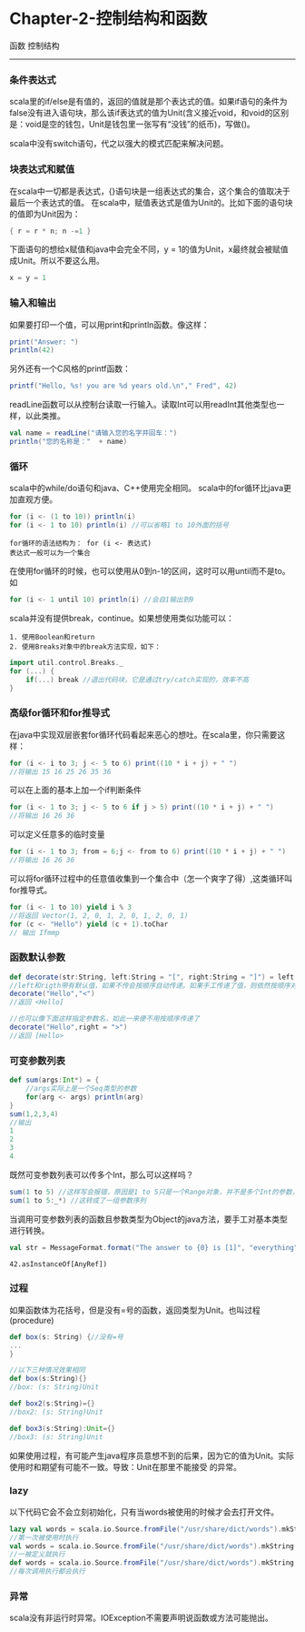﻿# Chapter-2-控制结构和函数

函数 控制结构

---

### 条件表达式

scala里的if/else是有值的，返回的值就是那个表达式的值。如果if语句的条件为false没有进入语句块，那么该if表达式的值为Unit(含义接近void，和void的区别是：void是空的钱包，Unit是钱包里一张写有“没钱”的纸币)，写做()。

scala中没有switch语句，代之以强大的模式匹配来解决问题。

### 块表达式和赋值

在scala中一切都是表达式，{}语句块是一组表达式的集合，这个集合的值取决于最后一个表达式的值。
在scala中，赋值表达式是值为Unit的。比如下面的语句块的值即为Unit因为：
```scala
{ r = r * n; n -=1 }
```
下面语句的想给x赋值和java中会完全不同，y = 1的值为Unit，x最终就会被赋值成Unit。所以不要这么用。
```scala
x = y = 1 
```

### 输入和输出

如果要打印一个值，可以用print和println函数。像这样：
```scala
print("Answer: ")
println(42)
```
另外还有一个C风格的printf函数：
```scala
printf("Hello, %s! you are %d years old.\n"," Fred", 42)
```
readLine函数可以从控制台读取一行输入。读取Int可以用readInt其他类型也一样，以此类推。
```scala
val name = readLine("请输入您的名字并回车：")
println("您的名称是："  + name)
```

### 循环
scala中的while/do语句和java、C++使用完全相同。
scala中的for循环比java更加直观方便。
```scala
for (i <- (1 to 10)) println(i)
for (i <- 1 to 10) println(i) //可以省略1 to 10外面的括号
```
    for循环的语法结构为： for (i <- 表达式)
    表达式一般可以为一个集合

在使用for循环的时候，也可以使用从0到n-1的区间，这时可以用until而不是to。如
```scala
for (i <- 1 until 10) println(i) //会自1输出到9
```
scala并没有提供break，continue。如果想使用类似功能可以：

    1. 使用Boolean和return
    2. 使用Breaks对象中的break方法实现，如下：
```scala
import util.control.Breaks._
for (...) {
    if(...) break //退出代码块，它是通过try/catch实现的，效率不高
}
```

### 高级for循环和for推导式

在java中实现双层嵌套for循环代码看起来恶心的想吐。在scala里，你只需要这样：
```scala
for (i <- i to 3; j <- 5 to 6) print((10 * i + j) + " ")
//将输出 15 16 25 26 35 36
```
可以在上面的基本上加一个if判断条件
```scala
for (i <- 1 to 3; j <- 5 to 6 if j > 5) print((10 * i + j) + " ")
//将输出 16 26 36
```
可以定义任意多的临时变量
```scala
for (i <- 1 to 3; from = 6;j <- from to 6) print((10 * i + j) + " ")
//将输出 16 26 36
```
可以将for循环过程中的任意值收集到一个集合中（怎一个爽字了得）,这类循环叫for推导式。
```scala
for (i <- 1 to 10) yield i % 3
//将返回 Vector(1, 2, 0, 1, 2, 0, 1, 2, 0, 1)
for (c <- "Hello") yield (c + 1).toChar
// 输出 Ifmmp
```

### 函数默认参数

```scala
def decorate(str:String, left:String = "[", right:String = "]") = left + str + right
//left和rigth带有默认值，如果不传会按顺序自动传递。如果手工传递了值，则依然按顺序对号入座。
decorate("Hello","<")
//返回 <Hello]

//也可以像下面这样指定参数名，如此一来便不用按顺序传递了
decorate("Hello",right = ">")
//返回 [Hello>
```

### 可变参数列表

```scala
def sum(args:Int*) = {
    //args实际上是一个Seq类型的参数
    for(arg <- args) println(arg)
}
sum(1,2,3,4)
//输出
1
2
3
4
```
既然可变参数列表可以传多个Int，那么可以这样吗？
```scala
sum(1 to 5) //这样写会报错，原因是1 to 5只是一个Range对象，并不是多个Int的参数，不过可以通过以下方式来把它变成一个参数序列。
sum(1 to 5:_*) //这转成了一组参数序列
```
当调用可变参数列表的函数且参数类型为Object的java方法，要手工对基本类型进行转换。

```scala
val str = MessageFormat.format("The answer to {0} is [1]", "everything", 42.asInstanceOf[AnyRef])
```

    42.asInstanceOf[AnyRef])

### 过程
如果函数体为花括号，但是没有=号的函数，返回类型为Unit。也叫过程(procedure)
```scala
def box(s: String) {//没有=号
...
}

//以下三种情况效果相同
def box(s:String){}
//box: (s: String)Unit

def box2(s:String)={}
//box2: (s: String)Unit

def box3(s:String):Unit={}
//box3: (s: String)Unit
```

如果使用过程，有可能产生java程序员意想不到的后果，因为它的值为Unit。实际使用时和期望有可能不一致。导致：Unit在那里不能接受 的异常。

### lazy
以下代码它会不会立刻初始化，只有当words被使用的时候才会去打开文件。
```scala
lazy val words = scala.io.Source.fromFile("/usr/share/dict/words").mkString
//第一次被使用时执行
val words = scala.io.Source.fromFile("/usr/share/dict/words").mkString
//一被定义就执行
def words = scala.io.Source.fromFile("/usr/share/dict/words").mkString
//每次调用执行都会执行
```
### 异常
scala没有非运行时异常。IOException不需要声明说函数或方法可能抛出。